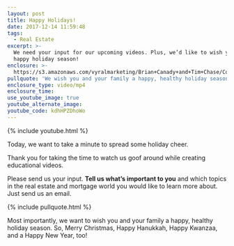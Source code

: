 ```yaml
---
layout: post
title: Happy Holidays!
date: 2017-12-14 11:59:48
tags:
  - Real Estate
excerpt: >-
  We need your input for our upcoming videos. Plus, we’d like to wish you a
  happy holiday season!
enclosure: >-
  https://s3.amazonaws.com/vyralmarketing/Brian+Canady+and+Tim+Chase/Colorado+Springs+Real+Estate+Happy+Holidays.mp4
pullquote: 'We wish you and your family a happy, healthy holiday season.'
enclosure_type: video/mp4
enclosure_time:
use_youtube_image: true
youtube_alternate_image:
youtube_code: kdhHPZDhoWo
---
```



{% include youtube.html %}

Today, we want to take a minute to spread some holiday cheer.&nbsp;

Thank you for taking the time to watch us goof around while creating educational videos.&nbsp;

Please send us your input. **Tell us what’s important to you** and which topics in the real estate and mortgage world you would like to learn more about. Just send us an email.&nbsp;

{% include pullquote.html %}

Most importantly, we want to wish you and your family a happy, healthy holiday season. So, Merry Christmas, Happy Hanukkah, Happy Kwanzaa, and a Happy New Year, too!